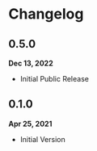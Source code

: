 # Changelog

## 0.5.0
**Dec 13, 2022**
- Initial Public Release

## 0.1.0
**Apr 25, 2021**
- Initial Version